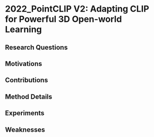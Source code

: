 # 2022_PointCLIP V2: Adapting CLIP for Powerful 3D Open-world Learning

## Research Questions

## Motivations

## Contributions

## Method Details

## Experiments

## Weaknesses
